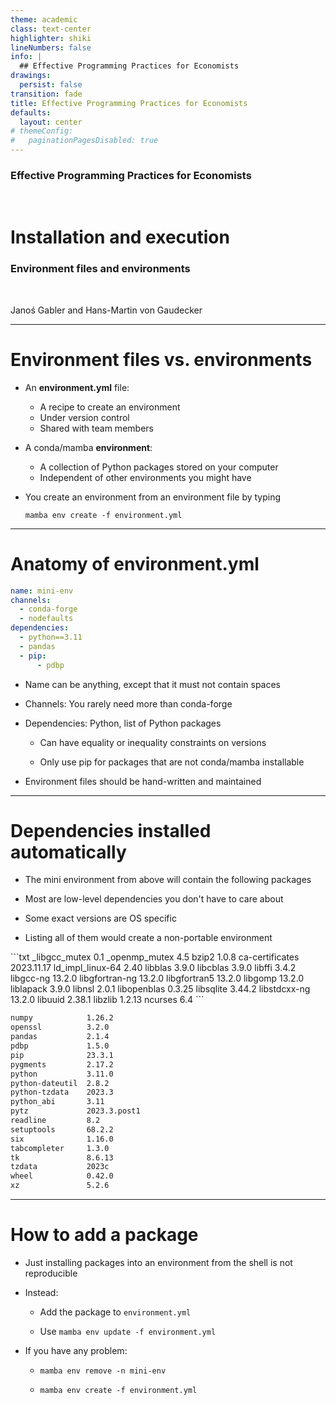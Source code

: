 ```yaml
---
theme: academic
class: text-center
highlighter: shiki
lineNumbers: false
info: |
  ## Effective Programming Practices for Economists
drawings:
  persist: false
transition: fade
title: Effective Programming Practices for Economists
defaults:
  layout: center
# themeConfig:
#   paginationPagesDisabled: true
---
```


### Effective Programming Practices for Economists

<br/>

# Installation and execution

### Environment files and environments

<br/>

Janoś Gabler and Hans-Martin von Gaudecker

---

# Environment files vs. environments

- An **environment.yml** file:
  - A recipe to create an environment
  - Under version control
  - Shared with team members
- A conda/mamba **environment**:
  - A collection of Python packages stored on your computer
  - Independent of other environments you might have
- You create an environment from an environment file by typing

  ```
  mamba env create -f environment.yml
  ```

---

# Anatomy of environment.yml

<div class="flex gap-4">
<div>

```yaml
name: mini-env
channels:
  - conda-forge
  - nodefaults
dependencies:
  - python==3.11
  - pandas
  - pip:
      - pdbp
```

</div>
<div>

- Name can be anything, except that it must not contain spaces

- Channels: You rarely need more than conda-forge

- Dependencies: Python, list of Python packages

  - Can have equality or inequality constraints on versions

  - Only use pip for packages that are not conda/mamba installable

- Environment files should be hand-written and maintained

</div>
</div>

---

# Dependencies installed automatically

<div class="flex gap-4">
<div>


- The mini environment from above will contain the following packages

- Most are low-level dependencies you don't have to care about

- Some exact versions are OS specific

- Listing all of them would create a non-portable environment

</div>
<div>
```txt
_libgcc_mutex    0.1
_openmp_mutex    4.5
bzip2            1.0.8
ca-certificates  2023.11.17
ld_impl_linux-64 2.40
libblas          3.9.0
libcblas         3.9.0
libffi           3.4.2
libgcc-ng        13.2.0
libgfortran-ng   13.2.0
libgfortran5     13.2.0
libgomp          13.2.0
liblapack        3.9.0
libnsl           2.0.1
libopenblas      0.3.25
libsqlite        3.44.2
libstdcxx-ng     13.2.0
libuuid          2.38.1
libzlib          1.2.13
ncurses          6.4
```

</div>

<div>

```txt
numpy            1.26.2
openssl          3.2.0
pandas           2.1.4
pdbp             1.5.0
pip              23.3.1
pygments         2.17.2
python           3.11.0
python-dateutil  2.8.2
python-tzdata    2023.3
python_abi       3.11
pytz             2023.3.post1
readline         8.2
setuptools       68.2.2
six              1.16.0
tabcompleter     1.3.0
tk               8.6.13
tzdata           2023c
wheel            0.42.0
xz               5.2.6
```

</div>

</div>

---

# How to add a package

- Just installing packages into an environment from the shell is not reproducible

- Instead:

  - Add the package to `environment.yml`

  - Use `mamba env update -f environment.yml`

- If you have any problem:

  - `mamba env remove -n mini-env`

  - `mamba env create -f environment.yml`
